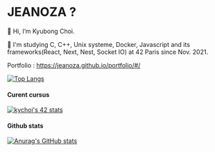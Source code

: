 # JEANOZA ?

👋 Hi, I’m Kyubong Choi.

🌱 I'm studying C, C++, Unix systeme, Docker, Javascript and its frameworks(React, Next, Nest, Socket IO) at 42 Paris since Nov. 2021.

Portfolio : https://jeanoza.github.io/portfolio/#/

[![Top Langs](https://github-readme-stats.vercel.app/api/top-langs/?username=jeanoza&layout=compact&theme=tokyonight)](https://github.com/anuraghazra/github-readme-stats)

#### Curent cursus

[![kychoi's 42 stats](https://badge42.vercel.app/api/v2/cl3h7pd9i007309lcn3cxrbo9/stats?cursusId=21&coalitionId=48)](https://github.com/JaeSeoKim/badge42)

#### Github stats

[![Anurag's GitHub stats](https://github-readme-stats.vercel.app/api?username=jeanoza&theme=tokyonight)](https://github.com/anuraghazra/github-readme-stats)
